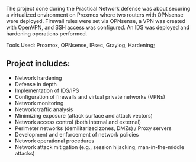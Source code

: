 The project done during the Practical Network defense was about securing a virtualized environment on Proxmox where two routers with OPNsense were deployed. Firewall rules were set via OPNsense, a VPN was created with OpenVPN, and SSH access was configured. An IDS was deployed and hardening operations performed.

Tools Used: Proxmox, OPNsense, IPsec, Graylog, Hardening;

## Project includes:

- Network hardening  
- Defense in depth  
- Implementation of IDS/IPS  
- Configuration of firewalls and virtual private networks (VPNs)  
- Network monitoring  
- Network traffic analysis  
- Minimizing exposure (attack surface and attack vectors)  
- Network access control (both internal and external)  
- Perimeter networks (demilitarized zones, DMZs) / Proxy servers  
- Development and enforcement of network policies  
- Network operational procedures  
- Network attack mitigation (e.g., session hijacking, man-in-the-middle attacks)
